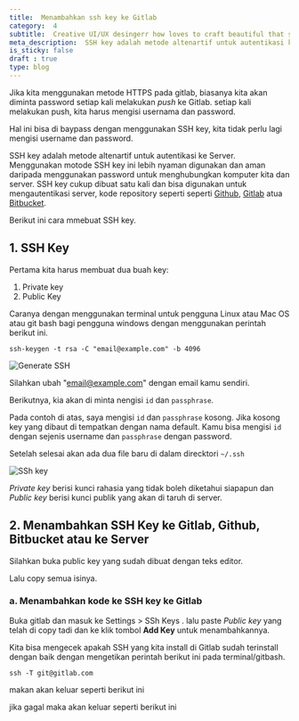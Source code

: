 ```yaml
---
title:  Menambahkan ssh key ke Gitlab
category:  4
subtitle:  Creative UI/UX desingerr how loves to craft beautiful that satisfy users needs the product.,
meta_description:  SSH key adalah metode altenartif untuk autentikasi ke Server. Menggunakan motode SSH key ini lebih nyaman digunakan dan aman daripada menggunakan password untuk menghubungkan komputer kita dan server.
is_sticky: false
draft : true
type: blog
---
```


Jika kita menggunakan metode HTTPS pada gitlab, biasanya kita akan  diminta password
setiap kali melakukan *push* ke Gitlab. setiap kali melakukan push, kita harus mengisi
usernama dan password.

Hal ini bisa di baypass dengan menggunakan SSH key, kita tidak perlu lagi mengisi
username dan password.

SSH key adalah metode altenartif untuk autentikasi ke Server.
 Menggunakan motode SSH key ini lebih nyaman digunakan dan aman
daripada menggunakan password untuk menghubungkan komputer kita dan server.
SSH key cukup dibuat satu kali dan bisa digunakan untuk mengautentikasi server,
kode repository seperti   seperti [Github](https://github.com), [Gitlab](https://gitlab.com)
atua [Bitbucket]().

Berikut ini cara mmebuat SSH key.

## 1. SSH Key

Pertama kita harus membuat dua buah key:

1. Private key
2. Public Key

Caranya dengan menggunakan terminal untuk pengguna Linux atau Mac OS atau git bash bagi 
pengguna windows dengan menggunakan perintah berikut ini.

```shell script
ssh-keygen -t rsa -C "email@example.com" -b 4096
```

![Generate SSH](http://master.test/storage/images/posts/ssh-generate.PNG)

Silahkan ubah "email@example.com" dengan email kamu sendiri.

Berikutnya, kia akan di minta nengisi `id` dan `passphrase`.

Pada contoh di atas, saya mengisi `id` dan `passphrase` kosong. Jika kosong key yang
dibaut di tempatkan dengan nama default. Kamu bisa mengisi `id` dengan sejenis username 
dan `passphrase` dengan password. 

Setelah selesai akan ada dua file baru di dalam direcktori `~/.ssh`


![SSh key](http://master.test/storage/images/posts/ssh-key.PNG)
 
*Private key* berisi kunci rahasia yang tidak boleh diketahui siapapun dan *Public key*
berisi kunci publik yang akan di taruh di server.

## 2. Menambahkan SSH Key ke Gitlab, Github, Bitbucket atau ke Server

Silahkan buka public key yang sudah dibuat dengan teks editor.

Lalu copy semua isinya.

### a. Menambahkan kode ke SSH key ke Gitlab

Buka gitlab dan masuk ke <span >Settings > SSh Keys </span>. lalu paste *Public key* 
yang telah di copy tadi dan ke klik tombol **Add Key** untuk menambahkannya.

Kita bisa mengecek apakah SSH yang kita install di Gitlab sudah terinstall dengan baik
dengan mengetikan perintah berikut ini pada terminal/gitbash.

```shell script
ssh -T git@gitlab.com
```

makan akan keluar seperti berikut ini

jika gagal maka akan keluar seperti berikut ini


